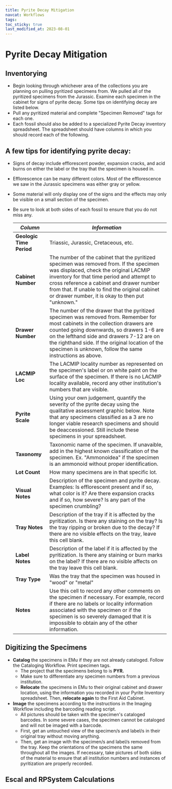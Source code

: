 ```yaml
---
title: Pyrite Decay Mitigation
navcat: Workflows
tags:
toc_sticky: true
last_modified_at: 2023-08-01
---
```


# Pyrite Decay Mitigation

## Inventorying
- Begin looking through whichever area of the collections you are planning on pulling pyritized specimens from. We pulled all of the pyritized specimens from the Jurassic. Examine each specimen in the cabinet for signs of pyrite decay. Some tips on identifying decay are listed below.
- Pull any pyritized material and complete "Specimen Removed" tags for each one.
- Each fossil should also be added to a specialized Pyrite Decay inventory spreadsheet. The spreadsheet should have columns in which you should record each of the following. 

## A few tips for identifying pyrite decay: 
- Signs of decay include efflorescent powder, expansion cracks, and acid burns on either the label or the tray that the specimen is housed in.
- Efflorescence can be many different colors. Most of the efflorescence we saw in the Jurassic specimens was either gray or yellow.
- Some material will only display one of the signs and the effects may only be visible on a small section of the specimen.
- Be sure to look at both sides of each fossil to ensure that you do not miss any.

   *Column* | *Information*
   --- | ---
   **Geologic Time Period** | Triassic, Jurassic, Cretaceous, etc. 
   **Cabinet Number** | The number of the cabinet that the pyritized specimen was removed from. If the specimen was displaced, check the original LACMIP inventory for that time period and attempt to cross reference a cabinet and drawer number from that. If unable to find the original cabinet or drawer number, it is okay to then put "unknown." 
   **Drawer Number**| The number of the drawer that the pyritized specimen was removed from. Remember for most cabinets in the collection drawers are counted going downwards, so drawers 1-6 are on the lefthand side and drawers 7-12 are on the righthand side. If the original location of the specimen is unknown, follow the same instructions as above. 
   **LACMIP Loc** | The LACMIP locality number as represented on the specimen's label or on white paint on the surface of the specimen. If there is no LACMIP locality available, record any other institution's numbers that are visible. 
   **Pyrite Scale** | Using your own judgement, quantify the severity of the pyrite decay using the qualitative assessment graphic below. Note that any specimens classified as a 3 are no longer viable research specimens and should be deaccessioned. Still include these specimens in your spreadsheet.
  **Taxonomy** | Taxonomic name of the specimen. If unavaible, add in the highest known classification of the specimen. Ex. "Ammonoidea" if the specimen is an ammonoid without proper identification. 
  **Lot Count** | How many specimens are in that specific lot.
  **Visual Notes** | Description of the specimen and pyrite decay. Examples: Is efflorescent present and if so, what color is it? Are there expansion cracks and if so, how severe? Is any part of the specimen crumbling?
  **Tray Notes** | Description of the tray if it is affected by the pyritization. Is there any staining on the tray? Is the tray ripping or broken due to the decay? If there are no visible effects on the tray, leave this cell blank.
  **Label Notes** | Description of the label if it is affected by the pyritization. Is there any staining or burn marks on the label? If there are no visible affects on the tray leave this cell blank.
  **Tray Type** | Was the tray that the specimen was housed in "wood" or "metal"
  **Notes** | Use this cell to record any other comments on the specimen if necessary. For example, record if there are no labels or locality information associated with the specimen or if the specimen is so severely damaged that it is impossible to obtain any of the other information.

## Digitizing the Specimens 
  - **Catalog** the specimens in EMu if they are not already cataloged. Follow the Cataloging Workflow. Print specimen tags.
    - The project that the specimens belong to is **PYR.**
    - Make sure to differentiate any specimen numbers from a previous institution.
    - **Relocate** the specimens in EMu to their original cabinet and drawer location, using the information you recorded in your Pyrite Inventory spreadsheet. Then, **relocate again** to the First Aid Cabinet.
  - **Image** the specimens according to the instructions in the Imaging Workflow including the barcoding reading script.
      - All pictures should be taken with the specimen's cataloged barcodes. In some severe cases, the specimen cannot be cataloged and will not be imaged with a barcode.
      - First, get an untouched view of the specimen/s and label/s in their original tray without moving anything.
      - Then, get an image with the specimen/s and label/s removed from the tray. Keep the orientations of the specimens the same throughout all the images. If necessary, take pictures of both sides of the material to ensure that all institution numbers and instances of pyritization are properly recorded.
   
  ## Escal and RPSystem Calculations 
